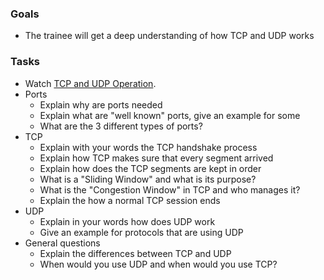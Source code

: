 
### Goals
- The trainee will get a deep understanding of how TCP and UDP works

### Tasks
- Watch [TCP and UDP Operation](https://app.pluralsight.com/library/courses/tcp-udp-cisco-ccna-200-125-200-105/table-of-contents).
- Ports
  - Explain why are ports needed
  - Explain what are "well known" ports, give an example for some
  - What are the 3 different types of ports?
- TCP
  - Explain with your words the TCP handshake process
  - Explain how TCP makes sure that every segment arrived
  - Explain how does the TCP segments are kept in order
  - What is a "Sliding Window" and what is its purpose?
  - What is the "Congestion Window" in TCP and who manages it?
  - Explain the how a normal TCP session ends
- UDP
  - Explain in your words how does UDP work
  - Give an example for protocols that are using UDP
- General questions
  - Explain the differences between TCP and UDP
  - When would you use UDP and when would you use TCP?